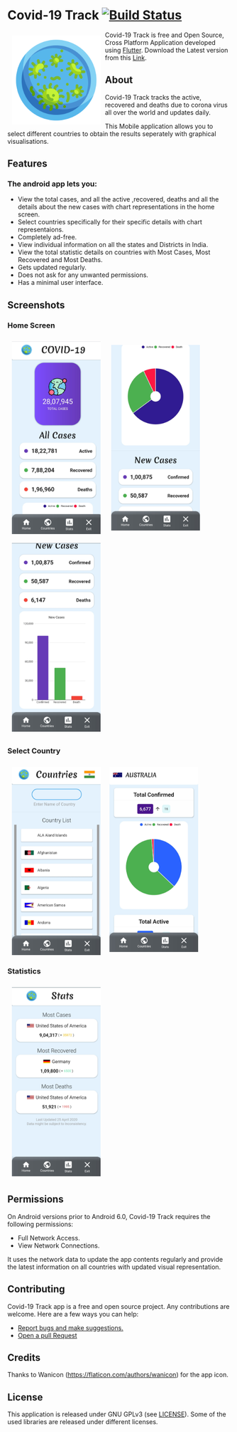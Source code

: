 # Covid-19 Track [![Build Status](https://travis-ci.org/wallabag/android-app.svg?branch=master)](https://travis-ci.org/wallabag/android-app)

<img src="microorganism.png" align="left"
width="200" hspace="10" vspace="10">

  
Covid-19 Track is free and Open Source, Cross Platform Application developed using [Flutter](https://github.com/flutter/flutter).
Download the Latest version from this [Link](build/app/outputs/apk/release/app-release.apk).


## About

Covid-19 Track tracks the active, recovered and deaths due to corona virus all over the world and updates daily.  

This Mobile application allows you to select different countries to obtain the results seperately with graphical visualisations.


## Features

### The android app lets you:

- View the total cases, and all the active ,recovered, deaths and all the details about the new cases with chart representations in the   home screen.
- Select countries specifically for their specific details with chart representaions.
- Completely ad-free.
- View individual information on all the states and Districts in India.
- View the total statistic details on countries with Most Cases, Most Recovered and Most Deaths.
- Gets updated regularly.
- Does not ask for any unwanted permissions.
- Has a minimal user interface.

## Screenshots

### Home Screen
<img src="1.jpg" align="center"
width="200"
    hspace="10" vspace="10">
<img src="2.jpg" align="center"
width="200"
    hspace="10" vspace="10">
<img src="3.jpg" align="center"
width="200"
    hspace="10" vspace="10">
    
### Select Country

<img src="4.jpg" align="left"
width="200"
    hspace="10" vspace="10">
<img src="5.jpg" align="center"
width="200"
    hspace="10" vspace="10">
    
 ### Statistics
 
<img src="6.jpg" align="center"
width="200"
    hspace="10" vspace="10">

## Permissions

On Android versions prior to Android 6.0, Covid-19 Track requires the following permissions:
- Full Network Access.
- View Network Connections.

It uses the network data to update the app contents regularly and provide the latest information on all countries with updated visual representation.

## Contributing

Covid-19 Track app is a free and open source project. Any contributions are welcome. Here are a few ways you can help:
 * [Report bugs and make suggestions.](https://github.com/adarshbalu/covid_track/issues)
 * [Open a pull Request](https://github.com/adarshbalu/covid_track/pulls)
 

## Credits  
Thanks to  Wanicon (https://flaticon.com/authors/wanicon) for the app icon.

## License

This application is released under GNU GPLv3 (see [LICENSE](LICENSE)).
Some of the used libraries are released under different licenses.
